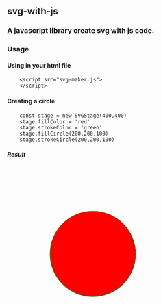 ## svg-with-js

### A javascript library create svg with js code.

### Usage

#### Using in your html file

```
    <script src="svg-maker.js">
    </script>
```

#### Creating a circle

```
    const stage = new SVGStage(400,400)
    stage.fillColor = 'red'
    stage.strokeColor = 'green'
    stage.fillCircle(200,200,100)
    stage.strokeCircle(200,200,100)
```

##### Result

<svg width="400" height="400"><circle cx="200" cy="200" r="100" fill="red"></circle>
<circle cx="200" cy="200" r="100" stroke="green" fill="none">
</circle>
</svg>
